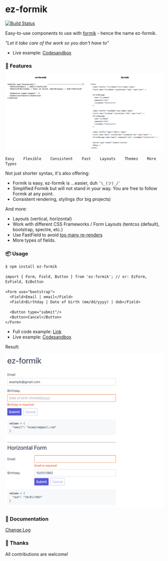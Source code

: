 # ez-formik

[![Build Status](https://travis-ci.org/ngduc/ez-formik.svg?branch=master)](https://travis-ci.org/ngduc/ez-formik)

Easy-to-use components to use with [formik](https://github.com/jaredpalmer/formik) - hence the name ez-formik.

*"Let it take care of the work so you don't have to"*

- Live example: [Codesandbox](https://codesandbox.io/s/y7vwzp2091)

### 🌟 Features

[![Screenshot](screenshot-compare.png)](src/EzFormikExample.tsx)

```
Easy    Flexible    Consistent    Fast    Layouts    Themes    More Types
```

Not just shorter syntax, it's also offering:
- Formik is easy, ez-formik is ...easier, duh `¯\_(ツ)_/¯`
- Simplified Formik but will not stand in your way. You are free to follow Formik at any point.
- Consistent rendering, stylings (for big projects)

And more:
- Layouts (vertical, horizontal)
- Work with different CSS Frameworks / Form Layouts (tentcss (default), bootstrap, spectre, etc.)
- Use FastField to avoid [too many re-renders](https://twitter.com/jaredpalmer/status/962114095481851910?lang=en)
- More types of fields.

### 📦 Usage

```JS
$ npm install ez-formik

import { Form, Field, Button } from 'ez-formik'; // or: EzForm, EzField, EzButton

<Form use="bootstrap">
  <Field>Email | email</Field>
  <Field>Birthday | Date of birth (mm/dd/yyyy) | dob</Field>

  <Button type="submit"/>
  <Button>Cancel</Button>
</Form>
```
- Full code example: [Link](src/EzFormikExample.tsx)
- Live example: [Codesandbox](https://codesandbox.io/s/y7vwzp2091)

Result:

[![Screenshot](screenshot.png)](src/EzFormikExample.tsx)

### 📖 Documentation

[Change Log](/CHANGELOG.md)

### 🙌 Thanks

All contributions are welcome!